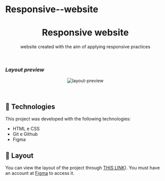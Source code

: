 # Responsive--website
<h1 align="center"> Responsive website </h1>

<p align="center">
website created with the aim of applying responsive practices<br/>
</p>
<br>
<h3><i>Layout preview</i></h3>
<p align="center">
  <img alt="layout-preview" src="https://i.imgur.com/20xClKp.png">
</p>

<br>



## 🚀   Technologies

This project was developed with the following technologies:

- HTML e CSS
- Git e Github
- Figma

## 🔖 Layout
You can view the layout of the project through [THIS LINK](https://www.figma.com/file/4BxyOLpMnR05Le4N4NiFAw/Explorer-Stage-03-Projeto-02-(Copy)?node-id=203%3A412&t=1pgB8KZJ7WO055uC-0)). You must have an account at [Figma](https://figma.com) to access it.



